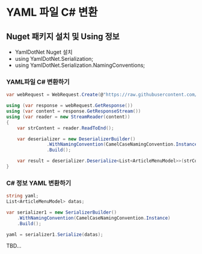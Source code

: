 # YAML 파일 C# 변환


## Nuget 패키지 설치 및 Using 정보
- YamlDotNet Nuget 설치
- using YamlDotNet.Serialization;
- using YamlDotNet.Serialization.NamingConventions;

### YAML파일 C# 변환하기

``` C#
var webRequest = WebRequest.Create(@"https://raw.githubusercontent.com/devncore/devncore-official/main/data/menus/articles.yml");

using (var response = webRequest.GetResponse())
using (var content = response.GetResponseStream())
using (var reader = new StreamReader(content))
{
    var strContent = reader.ReadToEnd();

    var deserializer = new DeserializerBuilder()
               .WithNamingConvention(CamelCaseNamingConvention.Instance)
               .Build();

    var result = deserializer.Deserialize<List<ArticleMenuModel>>(strContent);
}
```

### C# 정보 YAML 변환하기

```C#
string yaml;
List<ArticleMenuModel> datas;

var serializer1 = new SerializerBuilder()
    .WithNamingConvention(CamelCaseNamingConvention.Instance)
    .Build();

yaml = serializer1.Serialize(datas);

```

TBD...

